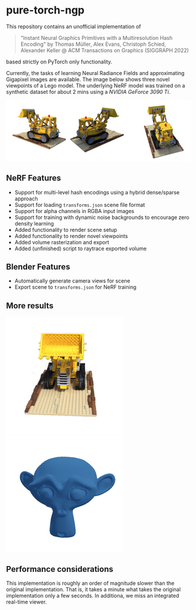 # pure-torch-ngp

This repository contains an unofficial implementation of

> "Instant Neural Graphics Primitives with a Multiresolution Hash Encoding" by
> Thomas Müller, Alex Evans, Christoph Schied, Alexander Keller @
> ACM Transactions on Graphics (SIGGRAPH 2022)

based strictly on PyTorch only functionality.

Currently, the tasks of learning Neural Radiance Fields and approximating Gigapixel images are available. The image below shows three novel viewpoints of a Lego model. The underlying NeRF model was trained on a synthetic dataset for about 2 mins using a _NVIDIA GeForce 3090 Ti_.

![](etc/lego_val.png?raw=true)

## NeRF Features

-   Support for multi-level hash encodings using a hybrid dense/sparse approach
-   Support for loading `transforms.json` scene file format
-   Support for alpha channels in RGBA input images
-   Support for training with dynamic noise backgrounds to encourage zero density learning
-   Added functionality to render scene setup
-   Added functionality to render novel viewpoints
-   Added volume rasterization and export
-   Added (unfinished) script to raytrace exported volume

## Blender Features

-   Automatically generate camera views for scene
-   Export scene to `transforms.json` for NeRF training

## More results

![](etc/lego.gif)![](etc/suzanne.gif)

## Performance considerations

This implementation is roughly an order of magnitude slower than the original implementation. That is, it takes a minute what takes the original implementation only a few seconds. In additiona, we miss an integrated real-time viewer.
